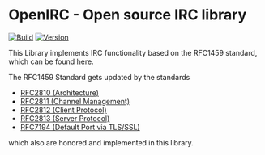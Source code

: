 # OpenIRC - Open source IRC library

[![Build](https://github.com/bitbitedev/openirc/actions/workflows/gradle.yml/badge.svg?branch=release)](https://github.com/bitbitedev/openirc/actions/workflows/gradle.yml)
[![Version](https://img.shields.io/github/v/release/bitbitedev/openirc?display_name=tag&include_prereleases&label=Release)](https://github.com/bitbitedev/openirc/releases)

This Library implements IRC functionality based on the RFC1459 standard, which can be found [here](https://rfc-editor.org/rfc/rfc1459).

The RFC1459 Standard gets updated by the standards
 - [RFC2810 (Architecture)](https://rfc-editor.org/rfc/rfc2810)
 - [RFC2811 (Channel Management)](https://rfc-editor.org/rfc/rfc2811)
 - [RFC2812 (Client Protocol)](https://rfc-editor.org/rfc/rfc2812)
 - [RFC2813 (Server Protocol)](https://rfc-editor.org/rfc/rfc2813)
 - [RFC7194 (Default Port via TLS/SSL)](https://rfc-editor.org/rfc/rfc7194)
 
which also are honored and implemented in this library.
